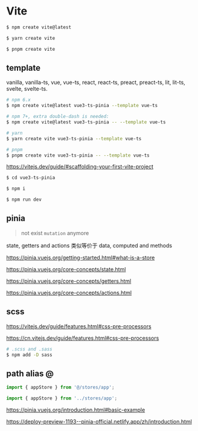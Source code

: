 # Vite

```sh
$ npm create vite@latest

$ yarn create vite

$ pnpm create vite
```

## template

vanilla, vanilla-ts, vue, vue-ts, react, react-ts, preact, preact-ts, lit, lit-ts, svelte, svelte-ts.

```sh
# npm 6.x
$ npm create vite@latest vue3-ts-pinia --template vue-ts

# npm 7+, extra double-dash is needed:
$ npm create vite@latest vue3-ts-pinia -- --template vue-ts

# yarn
$ yarn create vite vue3-ts-pinia --template vue-ts

# pnpm
$ pnpm create vite vue3-ts-pinia -- --template vue-ts
```


https://vitejs.dev/guide/#scaffolding-your-first-vite-project



```sh
$ cd vue3-ts-pinia

$ npm i

$ npm run dev

```

## pinia

> not exist `mutation` anymore

state, getters and actions 类似等价于 data, computed and methods

https://pinia.vuejs.org/getting-started.html#what-is-a-store

https://pinia.vuejs.org/core-concepts/state.html

https://pinia.vuejs.org/core-concepts/getters.html

https://pinia.vuejs.org/core-concepts/actions.html

## scss

https://vitejs.dev/guide/features.html#css-pre-processors

https://cn.vitejs.dev/guide/features.html#css-pre-processors

```sh
# .scss and .sass
$ npm add -D sass
```


## path alias @

```ts
import { appStore } from '@/stores/app';

import { appStore } from '../stores/app';

```

https://pinia.vuejs.org/introduction.html#basic-example

https://deploy-preview-1193--pinia-official.netlify.app/zh/introduction.html
